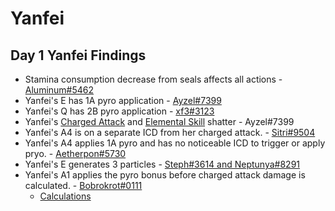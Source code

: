 # Yanfei

## Day 1 Yanfei Findings

* Stamina consumption decrease from seals affects all actions - [Aluminum\#5462](https://youtu.be/0EqhvYyKA64)
* Yanfei's E has 1A pyro application - [Ayzel\#7399](https://cdn.discordapp.com/attachments/835739595387699200/836803250611159070/yanfei_E_gauge.mp4)
* Yanfei's Q has 2B pyro application - [xf3\#3123](https://cdn.discordapp.com/attachments/835739595387699200/836865777721933824/2021-04-28_03-24-33_Trim.mp4)
* Yanfei's [Charged Attack](https://cdn.discordapp.com/attachments/835739595387699200/836802384726196224/yanfei_shatters_on_charge.mp4) and [Elemental Skill](https://cdn.discordapp.com/attachments/835739595387699200/836802677403811850/yanfei_shatters_on_E.mp4) shatter - Ayzel\#7399
* Yanfei's A4 is on a separate ICD from her charged attack. - [Sitri\#9504](https://imgur.com/a/0hlcbRa)
* Yanfei's A4 applies 1A pyro and has no noticeable ICD to trigger or apply pryo. - [Aetherpon\#5730](https://cdn.discordapp.com/attachments/835739595387699200/836814060074172416/YanfeiA4ApplyPyro.mp4)
* Yanfei's E generates 3 particles - [Steph\#3614 and Neptunya\#8291](https://youtu.be/_-hD5iHi594)
* Yanfei's A1 applies the pyro bonus before charged attack damage is calculated. - [Bobrokrot\#0111](https://cdn.discordapp.com/attachments/835739595387699200/836874610191499264/2021-04-28_10-50-56.mp4)
  * [Calculations](https://media.discordapp.net/attachments/835739595387699200/836874595118219293/unknown.png)

